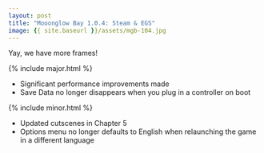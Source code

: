```yaml
---
layout: post
title: "Mooonglow Bay 1.0.4: Steam & EGS"
image: {{ site.baseurl }}/assets/mgb-104.jpg
---
```

Yay, we have more frames!

{% include major.html %}
- Significant performance improvements made
- Save Data no longer disappears when you plug in a controller on boot

{% include minor.html %}
- Updated cutscenes in Chapter 5
- Options menu no longer defaults to English when relaunching the game in a different language